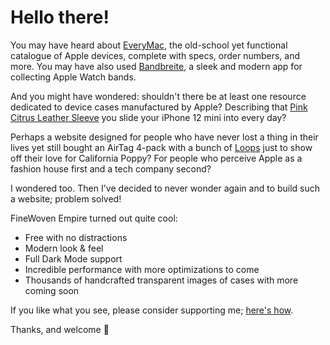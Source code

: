 # Hello there!

You may have heard about [EveryMac](https://everymac.com/), the old-school yet functional catalogue of Apple devices, complete with specs, order numbers, and more. You may have also used [Bandbreite](https://bandbreite.watch/), a sleek and modern app for collecting Apple Watch bands.

And you might have wondered: shouldn't there be at least one resource dedicated to device cases manufactured by Apple? Describing that [Pink Citrus Leather Sleeve](latest-iphone/iphon-12/MHMN3) you slide your iPhone 12 mini into every day?

Perhaps a website designed for people who have never lost a thing in their lives yet still bought an AirTag 4-pack with a bunch of [Loops](others/airtag#collections) just to show off their love for California Poppy? For people who perceive Apple as a fashion house first and a tech company second?

I wondered too. Then I've decided to never wonder again and to build such a website; problem solved!

FineWoven Empire turned out quite cool:

- Free with no distractions
- Modern look & feel
- Full Dark Mode support
- Incredible performance with more optimizations to come
- Thousands of handcrafted transparent images of cases with more coming soon

If you like what you see, please consider supporting me; [here's how](support).

Thanks, and welcome 🎉
